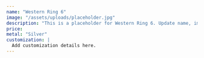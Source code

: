 ```yaml
---
name: "Western Ring 6"
image: "/assets/uploads/placeholder.jpg"
description: "This is a placeholder for Western Ring 6. Update name, image, price, and description in CMS."
price:
metal: "Silver"
customization: |
  Add customization details here.
---
```

